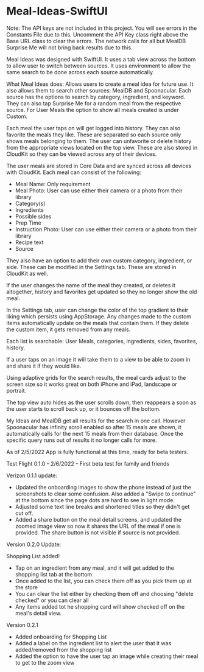 # Meal-Ideas-SwiftUI


Note: The API keys are not included in this project. You will see errors in the Constants File due to this. Uncomment the API Key class right above the Base URL class to clear the errors. The network calls for all but MealDB Surprise Me will not bring back results due to this. 




Meal Ideas was designed with SwiftUI. It uses a tab view across the bottom to allow user to switch between sources. It uses environment to allow the same search to be done across each source automatically. 

What Meal Ideas does: 
Allows users to create a meal idea for future use. It also allows them to search other sources: MealDB and Spoonacular. Each source has the options to search by category, ingredient, and keyword. They can also tap Surprise Me for a random meal from the respective source.  For User Meals the option to show all meals created is under Custom. 

Each meal the user taps on will get logged into history. They can also favorite the meals they like. These are separated so each source only shows meals belonging to them. The user can unfavorite or delete history from the appropriate views located on the top view. These are also stored in CloudKit so they can be viewed across any of their devices.

The user meals are stored in Core Data and are synced across all devices with CloudKit. 
Each meal can consist of the following: 
- Meal Name: Only requirement 
- Meal Photo:  User can use either their camera or a photo from their library
- Category(s)
- Ingredients
- Possible sides
- Prep Time
- Instruction Photo: User can use either their camera or a photo from their library
- Recipe text
- Source

They also have an option to add their own custom category, ingredient, or side. These can be modified in the Settings tab. These are stored in CloudKit as well.

If the user changes the name of the meal they created, or deletes it altogether, history and favorites get updated so they no longer show the old meal. 

In the Settings tab, user can change the color of the top gradient to their liking which persists using AppStorage.  Any changes made to the custom items automatically update on the meals that contain them. If they delete the custom item, it gets removed from any meals.

Each list is searchable: User Meals, categories, ingredients, sides, favorites, history.

If a user taps on an image it will take them to a view to be able to zoom in and share it if they would like. 

Using adaptive grids for the search results, the meal cards adjust to the screen size so it works great on both iPhone and iPad, landscape or portrait. 

The top view auto hides as the user scrolls down, then reappears a soon as the user starts to scroll back up, or it bounces off the bottom. 

My Ideas and MealDB get all results for the search in one call. However Spoonacular has infinity scroll enabled so after 15 meals are shown, it automatically calls for the next 15 meals from their database. Once the specific query runs out of results it no longer calls for more. 



As of 2/5/2022 App is fully functional at this time, ready for beta testers.

Test Flight
0.1.0 - 2/6/2022 - First beta test for family and friends

Verizon 0.1.1 update:
- Updated the onboarding images to show the phone instead of just the screenshots to clear some confusion.  Also added a "Swipe to continue" at the bottom since the page dots are hard to see in light mode.
- Adjusted some text line breaks and shortened titles so they didn't get cut off.
- Added a share button on the meal detail screens, and updated the zoomed image view so now it shares the URL of the meal if one is provided. The share button is not visible if source is not provided.

Version 0.2.0 Update:

Shopping List added!

- Tap on an ingredient from any meal, and it will get added to the shopping list tab at the bottom
- Once added to the list, you can check them off as you pick them up at the store
- You can clear the list either by checking them off and choosing "delete checked" or you can clear all
- Any items added tot he shopping card will show checked off on the meal's detail view.

Version 0.2.1
- Added onboarding for Shopping List
- Added a label on the ingredient list to alert the user that it was added/removed from the shopping list
- Added the option to have the user tap an image while creating their meal to get to the zoom view
